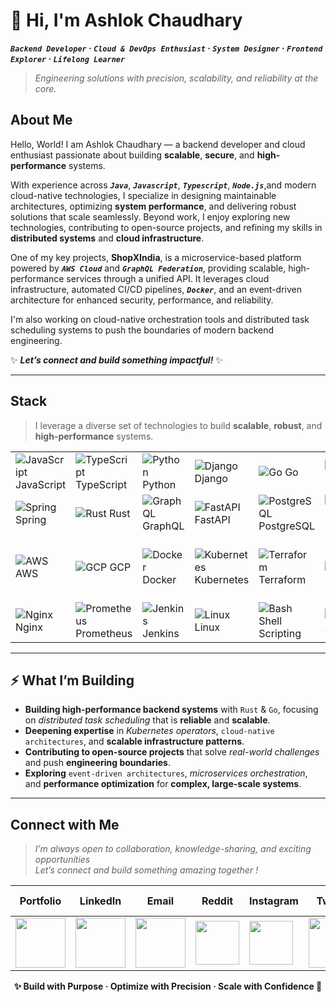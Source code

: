 # 👋 Hi, I'm Ashlok Chaudhary  

**_`Backend Developer`_ · _`Cloud & DevOps Enthusiast`_ · _`System Designer`_ · _`Frontend Explorer`_ · _`Lifelong Learner`_**  

> _Engineering solutions with precision, scalability, and reliability at the core._


## About Me  

Hello, World! I am Ashlok Chaudhary — a backend developer and cloud enthusiast passionate about building **scalable**, **secure**, and **high-performance** systems.  

With experience across _**`Java`**_, _**`Javascript`**_, _**`Typescript`**_, _**`Node.js`**_,and modern cloud-native technologies, I specialize in designing maintainable architectures, optimizing **system performance**, and delivering robust solutions that scale seamlessly. Beyond work, I enjoy exploring new technologies, contributing to open-source projects, and refining my skills in **distributed systems** and **cloud infrastructure**.  

One of my key projects, **ShopXIndia**, is a microservice-based platform powered by _**`AWS Cloud`**_ and _**`GraphQL Federation`**_, providing scalable, high-performance services through a unified API. It leverages cloud infrastructure, automated CI/CD pipelines, _**`Docker`**_, and an event-driven architecture for enhanced security, performance, and reliability.  

I'm also working on cloud-native orchestration tools and distributed task scheduling systems to push the boundaries of modern backend engineering.  

✨ **_Let’s connect and build something impactful!_** ✨

---
## Stack 

> I leverage a diverse set of technologies to build **scalable**, **robust**, and **high-performance** systems.


| | | | | | | | | |
|---|---|---|---|---|---|---|---|---|
| ![JavaScript](https://cdn.jsdelivr.net/gh/devicons/devicon@latest/icons/javascript/javascript-original.svg#width=40) JavaScript | ![TypeScript](https://cdn.jsdelivr.net/gh/devicons/devicon@latest/icons/typescript/typescript-original.svg#width=40) TypeScript | ![Python](https://cdn.jsdelivr.net/gh/devicons/devicon@latest/icons/python/python-original.svg#width=40) Python | ![Django](https://cdn.jsdelivr.net/gh/devicons/devicon@latest/icons/django/django-plain.svg#width=40) Django | ![Go](https://cdn.jsdelivr.net/gh/devicons/devicon@latest/icons/go/go-original.svg#width=40) Go | ![React](https://cdn.jsdelivr.net/gh/devicons/devicon@latest/icons/react/react-original.svg#width=40) React | ![Next.js](https://cdn.jsdelivr.net/gh/devicons/devicon@latest/icons/nextjs/nextjs-original.svg#width=40) Next.js | ![Node.js](https://cdn.jsdelivr.net/gh/devicons/devicon@latest/icons/nodejs/nodejs-original.svg#width=40) Node.js | ![Express.js](https://cdn.jsdelivr.net/gh/devicons/devicon@latest/icons/express/express-original.svg#width=40) Express.js |
| ![Spring](https://cdn.jsdelivr.net/gh/devicons/devicon@latest/icons/spring/spring-original.svg#width=40) Spring | ![Rust](https://cdn.jsdelivr.net/gh/devicons/devicon@latest/icons/rust/rust-original.svg#width=40) Rust | ![GraphQL](https://cdn.jsdelivr.net/gh/devicons/devicon@latest/icons/graphql/graphql-plain.svg#width=40) GraphQL | ![FastAPI](https://cdn.jsdelivr.net/gh/devicons/devicon@latest/icons/fastapi/fastapi-original.svg#width=40) FastAPI | ![PostgreSQL](https://cdn.jsdelivr.net/gh/devicons/devicon@latest/icons/postgresql/postgresql-original.svg#width=40) PostgreSQL | ![MongoDB](https://cdn.jsdelivr.net/gh/devicons/devicon@latest/icons/mongodb/mongodb-original.svg#width=40) MongoDB | ![Redis](https://cdn.jsdelivr.net/gh/devicons/devicon@latest/icons/redis/redis-original.svg#width=40) Redis | ![MySQL](https://cdn.jsdelivr.net/gh/devicons/devicon@latest/icons/mysql/mysql-original.svg#width=40) MySQL | ![RabbitMQ](https://cdn.jsdelivr.net/gh/devicons/devicon@latest/icons/rabbitmq/rabbitmq-original.svg#width=40) RabbitMQ |
| ![AWS](https://cdn.jsdelivr.net/gh/devicons/devicon@latest/icons/amazonwebservices/amazonwebservices-original-wordmark.svg) AWS | ![GCP](https://cdn.jsdelivr.net/gh/devicons/devicon@latest/icons/googlecloud/googlecloud-original.svg#width=40) GCP | ![Docker](https://cdn.jsdelivr.net/gh/devicons/devicon@latest/icons/docker/docker-original.svg#width=40) Docker | ![Kubernetes](https://cdn.jsdelivr.net/gh/devicons/devicon@latest/icons/kubernetes/kubernetes-plain.svg#width=40) Kubernetes | ![Terraform](https://cdn.jsdelivr.net/gh/devicons/devicon@latest/icons/terraform/terraform-original.svg#width=40) Terraform | ![Git](https://cdn.jsdelivr.net/gh/devicons/devicon@latest/icons/git/git-original.svg#width=40) Git | ![GitHub Actions](https://cdn.jsdelivr.net/gh/devicons/devicon@latest/icons/githubactions/githubactions-original.svg#width=40) GitHub Actions | ![GitLab](https://cdn.jsdelivr.net/gh/devicons/devicon@latest/icons/gitlab/gitlab-original.svg#width=40) GitLab | ![ArgoCD](https://cdn.jsdelivr.net/gh/devicons/devicon@latest/icons/argocd/argocd-original.svg#width=40) ArgoCD |
| ![Nginx](https://cdn.jsdelivr.net/gh/devicons/devicon@latest/icons/nginx/nginx-original.svg#width=40) Nginx | ![Prometheus](https://cdn.jsdelivr.net/gh/devicons/devicon@latest/icons/prometheus/prometheus-original.svg#width=40) Prometheus | ![Jenkins](https://cdn.jsdelivr.net/gh/devicons/devicon@latest/icons/jenkins/jenkins-original.svg#width=40) Jenkins | ![Linux](https://cdn.jsdelivr.net/gh/devicons/devicon@latest/icons/linux/linux-original.svg#width=40) Linux | ![Bash](https://cdn.jsdelivr.net/gh/devicons/devicon@latest/icons/bash/bash-original.svg#width=40) Shell Scripting | ![Ansible](https://cdn.jsdelivr.net/gh/devicons/devicon@latest/icons/ansible/ansible-original.svg#width=40) Ansible | ![Grafana](https://cdn.jsdelivr.net/gh/devicons/devicon@latest/icons/grafana/grafana-original.svg#width=40) Grafana | ![Elasticsearch](https://cdn.jsdelivr.net/gh/devicons/devicon@latest/icons/elasticsearch/elasticsearch-original.svg#width=40) Elasticsearch | ![Kafka](https://cdn.jsdelivr.net/gh/devicons/devicon@latest/icons/apachekafka/apachekafka-original.svg#width=40) Kafka |
---

## ⚡ What I’m Building

- **Building high-performance backend systems** with `Rust` & `Go`, focusing on _distributed task scheduling_ that is **reliable** and **scalable**.  
- **Deepening expertise** in _Kubernetes operators_, `cloud-native architectures`, and **scalable infrastructure patterns**.  
- **Contributing to open-source projects** that solve _real-world challenges_ and push **engineering boundaries**.  
- **Exploring** `event-driven architectures`, _microservices orchestration_, and **performance optimization** for **complex, large-scale systems**.

---

## Connect with Me

> _I’m always open to collaboration, knowledge-sharing, and exciting opportunities_  
> _Let’s connect and build something amazing together !_

| Portfolio | LinkedIn | Email | Reddit | Instagram | Twitter | Facebook | GitHub | Stack Overflow |
|-----------|----------|-------|--------|-----------|---------|---------|--------|----------------|
| <a href="https://ashlok.vercel.app/"><img src="https://cdn.jsdelivr.net/gh/devicons/devicon@latest/icons/react/react-original.svg" width="80"/></a> | <a href="https://www.linkedin.com/in/ashlok2003/"><img src="https://cdn.jsdelivr.net/gh/devicons/devicon@latest/icons/linkedin/linkedin-original.svg" width="80"/></a> | <a href="mailto:chaudharyashlok@gmail.com"><img src="https://cdn.jsdelivr.net/gh/devicons/devicon@latest/icons/google/google-original.svg" width="80"/></a> | <a href="https://www.reddit.com/user/yourusername"><img src="https://cdn.jsdelivr.net/gh/simple-icons/simple-icons/icons/reddit.svg" width="70"/></a> | <a href="https://www.instagram.com/yourusername"><img src="https://cdn.jsdelivr.net/gh/simple-icons/simple-icons/icons/instagram.svg" width="70"/></a> | <a href="https://twitter.com/yourusername"><img src="https://cdn.jsdelivr.net/gh/devicons/devicon@latest/icons/twitter/twitter-original.svg" width="80"/></a> | <a href="https://facebook.com/yourusername"><img src="https://cdn.jsdelivr.net/gh/devicons/devicon@latest/icons/facebook/facebook-original.svg" width="80"/></a> | <a href="https://github.com/yourusername"><img src="https://cdn.jsdelivr.net/gh/devicons/devicon@latest/icons/github/github-original.svg" width="80"/></a> | <a href="https://stackoverflow.com/users/youruserid"><img src="https://cdn.jsdelivr.net/gh/simple-icons/simple-icons/icons/stackoverflow.svg" width="80"/></a> |


<p align="center">
  <strong>✨ Build with Purpose · Optimize with Precision · Scale with Confidence 🚀</strong>
</p>


